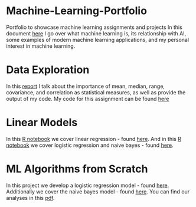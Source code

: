 # Machine-Learning-Portfolio
Portfolio to showcase machine learning assignments and projects
In this document [here](Overview_of_ML.pdf) I go over what machine learning is, its relationship with AI, some examples of modern machine learning applications, and my personal interest in machine learning.

# Data Exploration
In this [report](data_exploration_report.pdf) I talk about the importance of mean, median, range, covariance, and correlation as statistical measures, as well as provide the output of my code. My code for this assignment can be found [here](main.cpp)

# Linear Models
In this [R notebook](regression1.Rmd) we cover linear regression - found [here](regression1.pdf). And in this [R notebook](Classification.Rmd) we cover logistic regression and naive bayes - found [here](Classification.pdf).

# ML Algorithms from Scratch
In this project we develop a logistic regression model - found [here](log_reg.cpp). Additionally we cover the naive bayes model - found [here](naive_bayes.cpp). You can find our analyses in this [pdf](MLAlgorithmsfromScratch.pdf).
